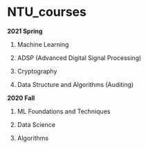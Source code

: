 # NTU_courses

**2021 Spring**

1. Machine Learning

2. ADSP (Advanced Digital Signal Processing)

3. Cryptography

4. Data Structure and Algorithms (Auditing)

**2020 Fall**

1. ML Foundations and Techniques

2. Data Science

3. Algorithms
